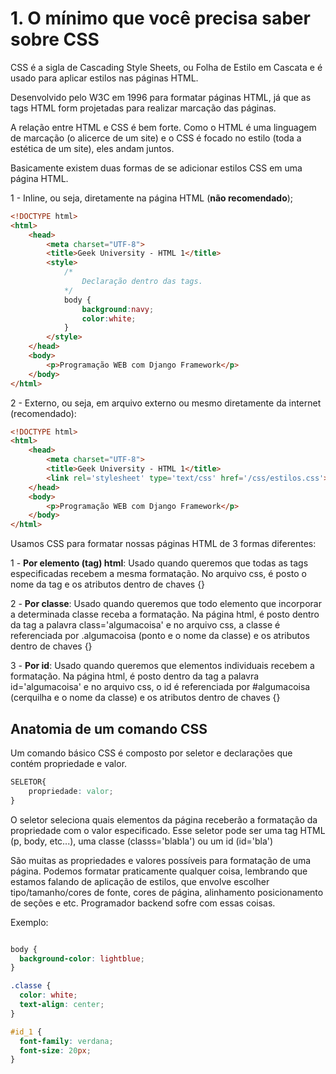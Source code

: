 # 1. O mínimo que você precisa saber sobre CSS

CSS é a sigla de Cascading Style Sheets, ou Folha de Estilo em Cascata
e é usado para aplicar estilos nas páginas HTML.

Desenvolvido pelo W3C em 1996 para formatar páginas HTML, já que as
tags HTML form projetadas para realizar marcação das páginas.

A relação entre HTML e CSS é bem forte. Como o HTML é uma linguagem
de marcação (o alicerce de um site) e o CSS é focado no estilo (toda a
estética de um site), eles andam juntos.

Basicamente existem duas formas de se adicionar estilos CSS em uma 
página HTML.

1 - Inline, ou seja, diretamente na página HTML (**não recomendado**);

```html
<!DOCTYPE html>
<html>
    <head>
        <meta charset="UTF-8">
        <title>Geek University - HTML 1</title>
        <style>
            /*
                Declaração dentro das tags.
            */
            body {
                background:navy;
                color:white;
            }
        </style>
    </head>
    <body>
        <p>Programação WEB com Django Framework</p>
    </body>
</html>
```

2 - Externo, ou seja, em arquivo externo ou mesmo diretamente da internet (recomendado):

```html
<!DOCTYPE html>
<html>
    <head>
        <meta charset="UTF-8">
        <title>Geek University - HTML 1</title>
        <link rel='stylesheet' type='text/css' href='/css/estilos.css'>
    </head>
    <body>
        <p>Programação WEB com Django Framework</p>
    </body>
</html>
```

Usamos CSS para formatar nossas páginas HTML de 3 formas diferentes:

1 - **Por elemento (tag) html**: Usado quando queremos que todas as tags
especificadas recebem a mesma formatação. No arquivo css, é posto o nome da tag
e os atributos dentro de chaves {}

2 - **Por classe**: Usado quando queremos que todo elemento que incorporar
a determinada classe receba a formatação. Na página html, é posto dentro da tag
a palavra class='algumacoisa' e no arquivo css, a classe é referenciada por
.algumacoisa (ponto e o nome da classe) e os atributos dentro de chaves {}

3 - **Por id**: Usado quando queremos que elementos individuais recebem a
formatação. Na página html, é posto dentro da tag
a palavra id='algumacoisa' e no arquivo css, o id é referenciada por
\#algumacoisa (cerquilha e o nome da classe) e os atributos dentro de chaves {}

## Anatomia de um comando CSS

Um comando básico CSS é composto por seletor e declarações que contém
propriedade e valor.

```css
SELETOR{
    propriedade: valor;
}
```

O seletor seleciona quais elementos da página receberão a formatação da propriedade
com o valor especificado. Esse seletor pode ser uma tag HTML (p, body, etc...), uma
classe (classs='blabla') ou um id (id='bla')

São muitas as propriedades e valores possíveis para formatação de uma página. Podemos
formatar praticamente qualquer coisa, lembrando que estamos falando de aplicação de 
estilos, que envolve escolher tipo/tamanho/cores de fonte, cores de página, alinhamento
posicionamento de seções e etc. Programador backend sofre com essas coisas.

Exemplo:
```css

body {
  background-color: lightblue;
}

.classe {
  color: white;
  text-align: center;
}

#id_1 {
  font-family: verdana;
  font-size: 20px;
}

```

